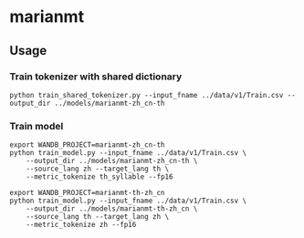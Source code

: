 # marianmt

## Usage


### Train tokenizer with shared dictionary

```
python train_shared_tokenizer.py --input_fname ../data/v1/Train.csv --output_dir ../models/marianmt-zh_cn-th
```

### Train model

```
export WANDB_PROJECT=marianmt-zh_cn-th
python train_model.py --input_fname ../data/v1/Train.csv \
	--output_dir ../models/marianmt-zh_cn-th \
	--source_lang zh --target_lang th \
	--metric_tokenize th_syllable --fp16
```

```
export WANDB_PROJECT=marianmt-th-zh_cn
python train_model.py --input_fname ../data/v1/Train.csv \
	--output_dir ../models/marianmt-th-zh_cn \
	--source_lang th --target_lang zh \
	--metric_tokenize zh --fp16
```
